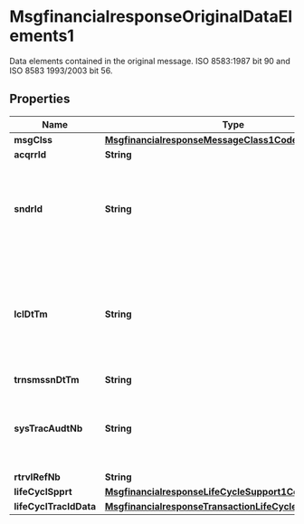 

# MsgfinancialresponseOriginalDataElements1

Data elements contained in the original message. ISO 8583:1987 bit 90 and ISO 8583 1993/2003 bit 56.
## Properties

Name | Type | Description | Notes
------------ | ------------- | ------------- | -------------
**msgClss** | [**MsgfinancialresponseMessageClass1Code**](MsgfinancialresponseMessageClass1Code.md) |  |  [optional]
**acqrrId** | **String** |  |  [optional]
**sndrId** | **String** | Code identifying the sender of the original message. ISO 8583 bit 33. |  [optional]
**lclDtTm** | **String** | Local date and time the transaction takes place at the acceptor location. ISO 8583 bit 12. |  [optional]
**trnsmssnDtTm** | **String** |  |  [optional]
**sysTracAudtNb** | **String** | Transaction reference of the original message. ISO 8583 bit 11. |  [optional]
**rtrvlRefNb** | **String** |  |  [optional]
**lifeCyclSpprt** | [**MsgfinancialresponseLifeCycleSupport1Code**](MsgfinancialresponseLifeCycleSupport1Code.md) |  |  [optional]
**lifeCyclTracIdData** | [**MsgfinancialresponseTransactionLifeCycleIdentification1**](MsgfinancialresponseTransactionLifeCycleIdentification1.md) |  |  [optional]



